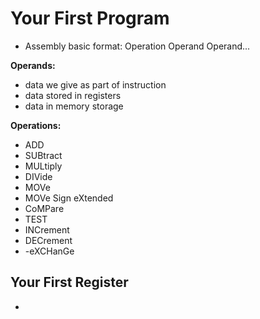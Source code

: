 # Your First Program

- Assembly basic format: Operation Operand Operand...

**Operands:**
- data we give as part of instruction
- data stored in registers
- data in memory storage

**Operations:**
- ADD
- SUBtract
- MULtiply
- DIVide
- MOVe
- MOVe Sign eXtended
- CoMPare
- TEST
- INCrement
- DECrement
- -eXCHanGe

## Your First Register
-
